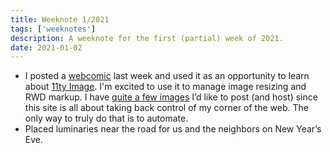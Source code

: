 ```yaml
---
title: Weeknote 1/2021
tags: ['weeknotes']
description: A weeknote for the first (partial) week of 2021. 
date: 2021-01-02
---
```

* I posted a [webcomic](/notes/2020/itll-all-be-over-by-christmas/) last week and used it as an opportunity to learn about [11ty Image](https://www.11ty.dev/docs/plugins/image/). I'm excited to use it to manage image resizing and RWD markup. I have [quite a few images](https://vsco.co/joshcrain/) I’d like to post (and host) since this site is all about taking back control of my corner of the web. The only way to truly do that is to automate. 
* Placed luminaries near the road for us and the neighbors on New Year’s Eve.